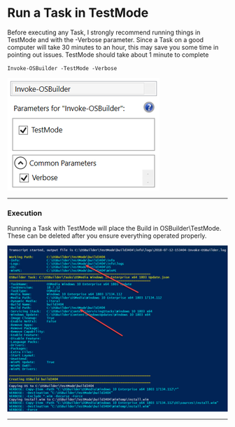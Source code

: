 # Run a Task in TestMode

Before executing any Task, I strongly recommend running things in TestMode and with the -Verbose parameter.  Since a Task on a good computer will take 30 minutes to an hour, this may save you some time in pointing out issues.  TestMode should take about 1 minute to complete

```
Invoke-OSBuilder -TestMode -Verbose
```

![](/assets/2018-07-14_1-00-12.png)

---

### Execution

Running a Task with TestMode will place the Build in OSBuilder\TestMode.  These can be deleted after you ensure everything operated properly.

![](/assets/2018-07-12_15-36-10.png)

---



